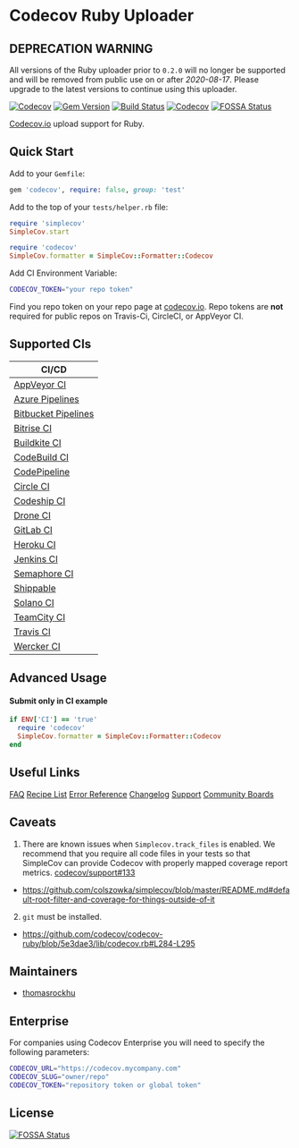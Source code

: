 # Codecov Ruby Uploader

## DEPRECATION WARNING

All versions of the Ruby uploader prior to `0.2.0` will no longer be supported
and will be removed from public use on or after *2020-08-17*.
Please upgrade to the latest versions to continue using this uploader.

[![Codecov](https://codecov.io/github/codecov/codecov-ruby/coverage.svg?branch=master)](https://codecov.io/github/codecov/codecov-ruby?branch=master)
[![Gem Version](https://badge.fury.io/rb/codecov.svg)](https://rubygems.org/gems/codecov)
[![Build Status](https://secure.travis-ci.org/codecov/codecov-ruby.svg?branch=master)](http://travis-ci.org/codecov/codecov-ruby)
[![Codecov](https://circleci.com/gh/codecov/codecov-ruby.svg?style=svg)](https://circleci.com/gh/codecov/codecov-ruby)
[![FOSSA Status](https://app.fossa.com/api/projects/git%2Bgithub.com%2Fcodecov%2Fcodecov-ruby.svg?type=shield)](https://app.fossa.com/projects/git%2Bgithub.com%2Fcodecov%2Fcodecov-ruby?ref=badge_shield)


[Codecov.io](https://codecov.io/) upload support for Ruby.

## Quick Start

Add to your `Gemfile`:

```ruby
gem 'codecov', require: false, group: 'test'
```

Add to the top of your `tests/helper.rb` file:

```ruby
require 'simplecov'
SimpleCov.start

require 'codecov'
SimpleCov.formatter = SimpleCov::Formatter::Codecov
```

Add CI Environment Variable:

```sh
CODECOV_TOKEN="your repo token"
```

Find you repo token on your repo page at [codecov.io](https://codecov.io).
Repo tokens are **not** required for public repos on Travis-Ci, CircleCI, or AppVeyor CI.

## Supported CIs
| CI/CD |
| ----- |
| [AppVeyor CI](https://www.appveyor.com/) |
| [Azure Pipelines](https://azure.microsoft.com/en-us/services/devops/pipelines/) |
| [Bitbucket Pipelines](https://bitbucket.org/product/features/pipelines) |
| [Bitrise CI](https://www.bitrise.io/) |
| [Buildkite CI](https://buildkite.com/) |
| [CodeBuild CI](https://aws.amazon.com/codebuild/) |
| [CodePipeline](https://aws.amazon.com/codepipeline/) |
| [Circle CI](https://circleci.com/) |
| [Codeship CI](https://codeship.com/) |
| [Drone CI](https://drone.io/) |
| [GitLab CI](https://docs.gitlab.com/ee/ci/) |
| [Heroku CI](https://www.heroku.com/continuous-integration) |
| [Jenkins CI](https://www.jenkins.io/) |
| [Semaphore CI](https://semaphoreci.com/) |
| [Shippable](https://www.shippable.com/) |
| [Solano CI](https://xebialabs.com/technology/solano-ci/) |
| [TeamCity CI](https://www.jetbrains.com/teamcity/) |
| [Travis CI](https://travis-ci.org/) |
| [Wercker CI](https://devcenter.wercker.com/) |

## Advanced Usage

#### Submit only in CI example

```ruby
if ENV['CI'] == 'true'
  require 'codecov'
  SimpleCov.formatter = SimpleCov::Formatter::Codecov
end
```

## Useful Links

[FAQ](https://docs.codecov.io/docs/frequently-asked-questions)
[Recipe List](https://docs.codecov.io/docs/common-recipe-list)
[Error Reference](https://docs.codecov.io/docs/error-reference)
[Changelog](./CHANGELOG.md)
[Support](https://codecov.io/support)
[Community Boards](https://community.codecov.io)

## Caveats

1. There are known issues when `Simplecov.track_files` is enabled. We recommend that you require all code files in your tests so that SimpleCov can provide Codecov with properly mapped coverage report metrics. [codecov/support#133]( https://github.com/codecov/support/issues/133)
  - https://github.com/colszowka/simplecov/blob/master/README.md#default-root-filter-and-coverage-for-things-outside-of-it
2. `git` must be installed.
  - https://github.com/codecov/codecov-ruby/blob/5e3dae3/lib/codecov.rb#L284-L295

## Maintainers

- [thomasrockhu](https://github.com/thomasrockhu)

## Enterprise

For companies using Codecov Enterprise you will need to specify the following parameters:

```sh
CODECOV_URL="https://codecov.mycompany.com"
CODECOV_SLUG="owner/repo"
CODECOV_TOKEN="repository token or global token"
```


## License
[![FOSSA Status](https://app.fossa.com/api/projects/git%2Bgithub.com%2Fcodecov%2Fcodecov-ruby.svg?type=large)](https://app.fossa.com/projects/git%2Bgithub.com%2Fcodecov%2Fcodecov-ruby?ref=badge_large)
